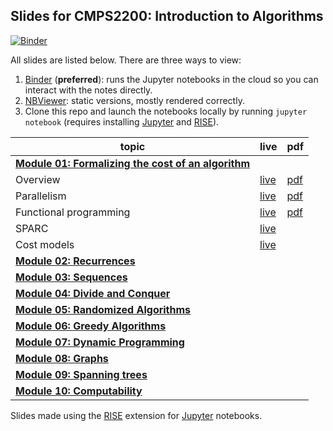 ## Slides for CMPS2200: Introduction to Algorithms

[![Binder](https://mybinder.org/badge_logo.svg)](https://mybinder.org/v2/gh/tulane-cmps2200/slides/master)

All slides are listed below. There are three ways to view:

1. [Binder](https://mybinder.org/v2/gh/tulane-cmps2200/slides/master) (**preferred**): runs the Jupyter notebooks in the cloud so you can interact with the notes directly.
2. [NBViewer](https://nbviewer.jupyter.org/github/tulane-cmps2200/slides/tree/master/): static versions, mostly rendered correctly.
3. Clone this repo and launch the notebooks locally by running `jupyter notebook` (requires installing  [Jupyter](https://jupyter.org/) and [RISE](https://rise.readthedocs.io/en/stable/index.html)).

|topic|live|pdf|
|-----|--------|------|
|[**Module 01: Formalizing the cost of an algorithm**](https://github.com/tulane-cmps2200/slides/tree/master/module-01-cost)|||
|                                          Overview|[live](https://mybinder.org/v2/gh/tulane-cmps2200/slides/master?filepath=module-01-cost/01-intro/01-intro.ipynb)|[pdf](https://github.com/tulane-cmps2200/slides/blob/master/module-01-cost/01-intro/01-intro.pdf)|
|                                       Parallelism|[live](https://mybinder.org/v2/gh/tulane-cmps2200/slides/master?filepath=module-01-cost/02-parallel/02-parallel.ipynb)|[pdf](https://github.com/tulane-cmps2200/slides/blob/master/module-01-cost/02-parallel/02-parallel.pdf)|
|                            Functional programming|[live](https://mybinder.org/v2/gh/tulane-cmps2200/slides/master?filepath=module-01-cost/03-functional/03-functional.ipynb)|[pdf](https://github.com/tulane-cmps2200/slides/blob/master/module-01-cost/03-functional/03-functional.pdf)|
|                                             SPARC|[live](https://mybinder.org/v2/gh/tulane-cmps2200/slides/master?filepath=module-01-cost/04-sparc/04-sparc.ipynb)| |
|                                       Cost models|[live](https://mybinder.org/v2/gh/tulane-cmps2200/slides/master?filepath=module-01-cost/05-cost/05-cost.ipynb)| |
|[                        **Module 02: Recurrences**](https://github.com/tulane-cmps2200/slides/tree/master/module-02-recurrences)|||
|[                          **Module 03: Sequences**](https://github.com/tulane-cmps2200/slides/tree/master/module-03-sequences)|||
|[                 **Module 04: Divide and Conquer**](https://github.com/tulane-cmps2200/slides/tree/master/module-04-divide-and-conquer)|||
|[              **Module 05: Randomized Algorithms**](https://github.com/tulane-cmps2200/slides/tree/master/module-05-random)|||
|[                  **Module 06: Greedy Algorithms**](https://github.com/tulane-cmps2200/slides/tree/master/module-06-greedy)|||
|[                **Module 07: Dynamic Programming**](https://github.com/tulane-cmps2200/slides/tree/master/module-07-dynamic)|||
|[                             **Module 08: Graphs**](https://github.com/tulane-cmps2200/slides/tree/master/module-08-graph)|||
|[                     **Module 09: Spanning trees**](https://github.com/tulane-cmps2200/slides/tree/master/module-09-trees)|||
|[                      **Module 10: Computability**](https://github.com/tulane-cmps2200/slides/tree/master/module-10-computability)|||


Slides made using the [RISE](https://rise.readthedocs.io/en/stable/index.html) extension for [Jupyter](https://jupyter.org/) notebooks.
